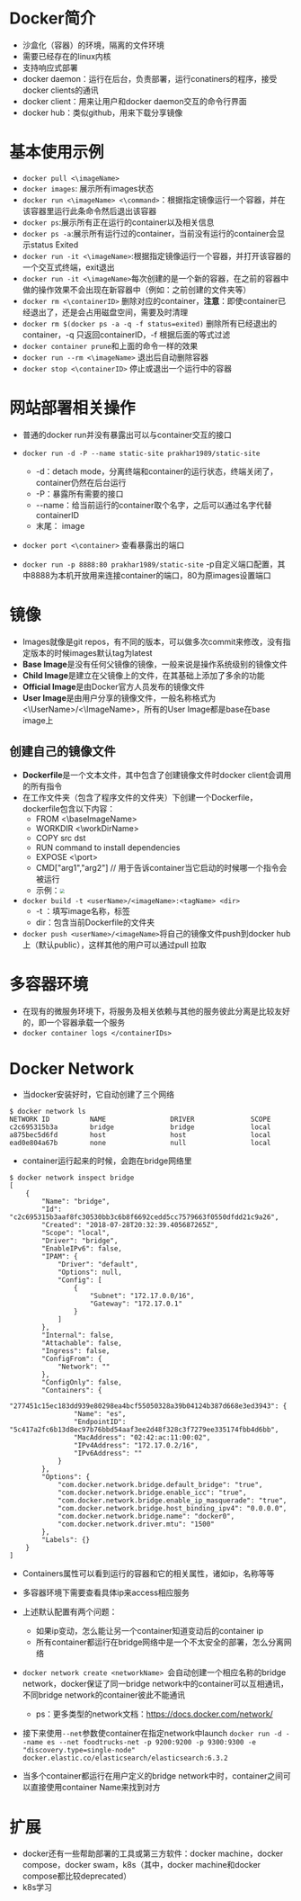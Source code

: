 # Docker简介

- 沙盒化（容器）的环境，隔离的文件环境
- 需要已经存在的linux内核
- 支持响应式部署
- docker daemon：运行在后台，负责部署，运行conatiners的程序，接受docker clients的通讯
- docker client：用来让用户和docker daemon交互的命令行界面
- docker hub：类似github，用来下载分享镜像

# 基本使用示例

- `docker pull <\imageName>`
- `docker images`: 展示所有images状态
- `docker run <\imageName> <\command>`：根据指定镜像运行一个容器，并在该容器里运行此条命令然后退出该容器
- `docker ps`:展示所有正在运行的container以及相关信息
- `docker ps -a`:展示所有运行过的container，当前没有运行的container会显示status Exited
- `docker run -it <\imageName>`:根据指定镜像运行一个容器，并打开该容器的一个交互式终端，exit退出
- `docker run -it <\imageName>`每次创建的是一个新的容器，在之前的容器中做的操作效果不会出现在新容器中（例如：之前创建的文件夹等）
- `docker rm <\containerID>` 删除对应的container，**注意**：即使container已经退出了，还是会占用磁盘空间，需要及时清理
- `docker rm $(docker ps -a -q -f status=exited)` 删除所有已经退出的container，-q 只返回containerID，-f 根据后面的等式过滤
- `docker container prune`和上面的命令一样的效果
- `docker run --rm <\imageName>` 退出后自动删除容器
- `docker stop <\containerID>` 停止或退出一个运行中的容器

# 网站部署相关操作

- 普通的docker run并没有暴露出可以与container交互的接口
- `docker run -d -P --name static-site prakhar1989/static-site`
  - -d：detach mode，分离终端和container的运行状态，终端关闭了，container仍然在后台运行
  - -P：暴露所有需要的接口
  - --name：给当前运行的container取个名字，之后可以通过名字代替containerID
  - 末尾： image

- `docker port <\container>` 查看暴露出的端口
- `docker run -p 8888:80 prakhar1989/static-site` -p自定义端口配置，其中8888为本机开放用来连接container的端口，80为原images设置端口

# 镜像

- Images就像是git repos，有不同的版本，可以做多次commit来修改，没有指定版本的时候images默认tag为latest
- **Base Image**是没有任何父镜像的镜像，一般来说是操作系统级别的镜像文件
- **Child Image**是建立在父镜像上的文件，在其基础上添加了多余的功能
- **Official Image**是由Docker官方人员发布的镜像文件
- **User Image**是由用户分享的镜像文件，一般名称格式为<\UserName>/<\ImageName>，所有的User Image都是base在base image上

## 创建自己的镜像文件

- **Dockerfile**是一个文本文件，其中包含了创建镜像文件时docker client会调用的所有指令
- 在工作文件夹（包含了程序文件的文件夹）下创建一个Dockerfile，dockerfile包含以下内容：
  - FROM <\baseImageName>
  - WORKDIR <\workDirName>
  - COPY src dst
  - RUN command to install dependencies
  - EXPOSE <\port>
  - CMD["arg1","arg2"] // 用于告诉container当它启动的时候哪一个指令会被运行
  - 示例：<img src="/Users/a77/hw/毕业实训/img/command.jpg" style="zoom:50%;" />
- `docker build -t <userName>/<imageName>:<tagName> <dir>`
  - -t ：填写image名称，标签
  - dir：包含当前Dockerfile的文件夹
- `docker push <userName>/<imageName>`将自己的镜像文件push到docker hub上（默认public），这样其他的用户可以通过pull 拉取

# 多容器环境

- 在现有的微服务环境下，将服务及相关依赖与其他的服务彼此分离是比较友好的，即一个容器承载一个服务
- `docker container logs </containerIDs>`

# Docker Network

- 当docker安装好时，它自动创建了三个网络

```
$ docker network ls
NETWORK ID          NAME                DRIVER              SCOPE
c2c695315b3a        bridge              bridge              local
a875bec5d6fd        host                host                local
ead0e804a67b        none                null                local
```

- container运行起来的时候，会跑在bridge网络里

```
$ docker network inspect bridge
[
    {
        "Name": "bridge",
        "Id": "c2c695315b3aaf8fc30530bb3c6b8f6692cedd5cc7579663f0550dfdd21c9a26",
        "Created": "2018-07-28T20:32:39.405687265Z",
        "Scope": "local",
        "Driver": "bridge",
        "EnableIPv6": false,
        "IPAM": {
            "Driver": "default",
            "Options": null,
            "Config": [
                {
                    "Subnet": "172.17.0.0/16",
                    "Gateway": "172.17.0.1"
                }
            ]
        },
        "Internal": false,
        "Attachable": false,
        "Ingress": false,
        "ConfigFrom": {
            "Network": ""
        },
        "ConfigOnly": false,
        "Containers": {
            "277451c15ec183dd939e80298ea4bcf55050328a39b04124b387d668e3ed3943": {
                "Name": "es",
                "EndpointID": "5c417a2fc6b13d8ec97b76bbd54aaf3ee2d48f328c3f7279ee335174fbb4d6bb",
                "MacAddress": "02:42:ac:11:00:02",
                "IPv4Address": "172.17.0.2/16",
                "IPv6Address": ""
            }
        },
        "Options": {
            "com.docker.network.bridge.default_bridge": "true",
            "com.docker.network.bridge.enable_icc": "true",
            "com.docker.network.bridge.enable_ip_masquerade": "true",
            "com.docker.network.bridge.host_binding_ipv4": "0.0.0.0",
            "com.docker.network.bridge.name": "docker0",
            "com.docker.network.driver.mtu": "1500"
        },
        "Labels": {}
    }
]
```

- Containers属性可以看到运行的容器和它的相关属性，诸如ip，名称等等
- 多容器环境下需要查看具体ip来access相应服务
- 上述默认配置有两个问题：
  - 如果ip变动，怎么能让另一个container知道变动后的container ip
  - 所有container都运行在bridge网络中是一个不太安全的部署，怎么分离网络
- `docker network create <networkName> `会自动创建一个相应名称的bridge network，docker保证了同一bridge network中的container可以互相通讯，不同bridge network的container彼此不能通讯
  - ps：更多类型的network文档：https://docs.docker.com/network/

- 接下来使用`--net`参数使container在指定network中launch `docker run -d --name es --net foodtrucks-net -p 9200:9200 -p 9300:9300 -e "discovery.type=single-node" docker.elastic.co/elasticsearch/elasticsearch:6.3.2`
- 当多个container都运行在用户定义的bridge network中时，container之间可以直接使用container Name来找到对方

# 扩展

- docker还有一些帮助部署的工具或第三方软件：docker machine，docker compose，docker swam，k8s（其中，docker machine和docker compose都比较deprecated）
- k8s学习